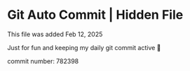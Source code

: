 # Git Auto Commit | Hidden File

This file was added Feb 12, 2025

Just for fun and keeping my daily git commit active 🤪

commit number: 782398
